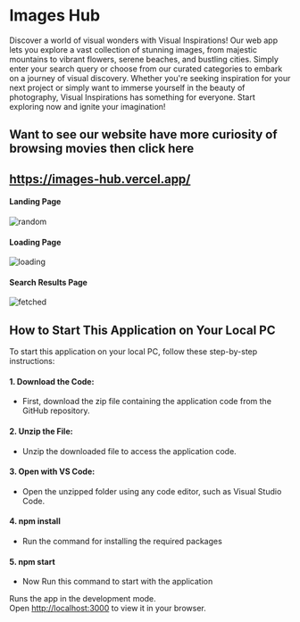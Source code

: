 # Images Hub

Discover a world of visual wonders with Visual Inspirations! Our web app lets you explore a vast collection of stunning images, from majestic mountains to vibrant flowers, serene beaches, and bustling cities. Simply enter your search query or choose from our curated categories to embark on a journey of visual discovery. Whether you're seeking inspiration for your next project or simply want to immerse yourself in the beauty of photography, Visual Inspirations has something for everyone. Start exploring now and ignite your imagination!

## Want to see our website have more curiosity of browsing movies then click here
## https://images-hub.vercel.app/

#### Landing Page
![random](https://github.com/rakesh4902/WhatsappManualBot/assets/83058036/42f32e59-c0b3-4d99-91fd-b86a9905a096)


#### Loading Page
![loading](https://github.com/rakesh4902/WhatsappManualBot/assets/83058036/997e9b7f-17da-4da6-9077-b4766f699386)

#### Search Results Page
![fetched](https://github.com/rakesh4902/WhatsappManualBot/assets/83058036/447fccc6-5e1e-4ad5-838d-bef7e4872b80)





## How to Start This Application on Your Local PC

To start this application on your local PC, follow these step-by-step instructions:

#### 1. Download the Code:
- First, download the zip file containing the application code from the GitHub repository.

#### 2. Unzip the File:
- Unzip the downloaded file to access the application code.

#### 3. Open with VS Code:
- Open the unzipped folder using any code editor, such as Visual Studio Code.

#### 4. npm install
- Run the command for installing the required packages
  
#### 5. npm start
- Now Run this command to start with the application

Runs the app in the development mode.\
Open [http://localhost:3000](http://localhost:3000) to view it in your browser.




